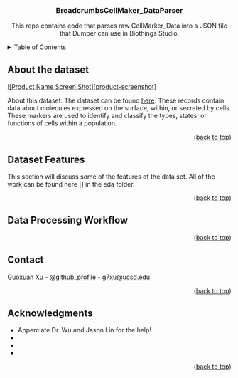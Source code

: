 <!-- PROJECT LOGO -->
<br />
<div align="center">
<h3 align="center">BreadcrumbsCellMaker_DataParser</h3>

  <p align="center">
    This repo contains code that parses raw CellMarker_Data into a JSON file that Dumper can use in Biothings Studio.
    <br />
    </p>
</div>


<!-- TABLE OF CONTENTS -->
<details>
  <summary>Table of Contents</summary>
  <ol>
    <li>
      <a href="#about-the-project">About the dataset</a>
    </li>
    <li>
      <a href="#getting-started">Getting Started</a>
    </li>
    <li><a href="#usage">Data Processing Workflow</a></li>
    <li><a href="#contact">Contact</a></li>
    <li><a href="#acknowledgments">Acknowledgments</a></li>
  </ol>
</details>



<!-- ABOUT THE PROJECT -->
## About the dataset

[![Product Name Screen Shot][product-screenshot]](https://example.com)

About this dataset:
The dataset can be found [here](http://xteam.xbio.top/CellMarker/download.jsp). These records contain data about molecules expressed on the surface, within, or secreted by cells. These markers are used to identify and classify the types, states, or functions of cells within a population. 

<p align="right">(<a href="#readme-top">back to top</a>)</p>




<!-- Dataset Features -->
## Dataset Features
This section will discuss some of the features of the data set. All of the work can be found here [] in the eda folder.


<p align="right">(<a href="#readme-top">back to top</a>)</p>



<!-- Data Processing Workflow -->
## Data Processing Workflow

<p align="right">(<a href="#readme-top">back to top</a>)</p>



<!-- CONTACT -->
## Contact

Guoxuan Xu - [@github_profile](https://github.com/g7xu) - g7xu@ucsd.edu

<p align="right">(<a href="#readme-top">back to top</a>)</p>


<!-- ACKNOWLEDGMENTS -->
## Acknowledgments

* Apperciate Dr. Wu and Jason Lin for the help!
* []()
* []()
* []()

<p align="right">(<a href="#readme-top">back to top</a>)</p>
